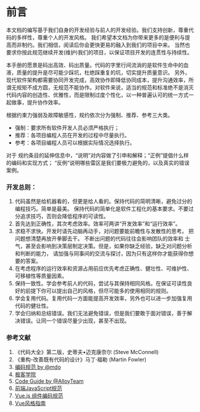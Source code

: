# 前言

本文档的编写基于我们自身的开发经验与前人的开发经验。我们支持创新，尊重代码的多样性，尊重个人的开发风格。
我们希望本文档为你带来更多的是便利与提高而非制约。我们相信，阅读后你会更快更易的融入到我们的项目中来。
当然也要求你按此规范继续开发(维护)我们的项目，以保证项目开发的连贯性与持续性。

本手册的愿景是码出高效、码出质量。代码的字里行间流淌的是软件生命中的血液，质量的提升是尽可能少踩坑，杜绝踩重复的坑，切实提升质量意识。
另外，现代软件架构都需要协同开发完成，高效协作即降低协同成本，提升沟通效率，所谓无规矩不成方圆，无规范不能协作。对软件来说，适当的规范和标准绝不是消灭代码内容的创造性、优雅性，而是限制过度个性化，以一种普遍认可的统一方式一起做事，提升协作效率。

根据约束力强弱及故障敏感性，规约依次分为强制、推荐、参考三大类。
* 强制：要求所有软件开发人员必须严格执行；
* 推荐：各项目编程人员在开发的过程中尽量执行。
* 参考：各项目编程人员可以根据实际情况选择执行。

对于 规约条目的延伸信息中，“说明”对内容做了引申和解释；“正例”提倡什么样的编码和实现方式；
“反例“说明哪些雷区是我们要极力避免的，以及真实的错误案例。

### 开发总则：

1. 代码虽然是给机器看的，但更是给人看的。保持代码的简明清晰，避免过分的编程技巧。简单是最美。
保持代码的简单化是软件工程化的基本要求。不要过分追求技巧，否则会降低程序的可读性。
2. 首先达到正确性，其次考虑效率。效率可两讲“开发效率”和“运行效率”。
3. 求稳不求快。开发时请先动脑再动手，对问题要能前瞻性与发散性的思考。 把问题想清楚再放开拳脚去干。
不断出问题的代码往往会影响团队的效率和 士气，甚至会影响到决策层制定决策。但是，如果你缺乏经验，缺乏对问题分析和判断的能力，
请加强与同事间的交流与探讨，因为只有这样你才能获得你想要的答案。
4. 在考虑程序的运行效率和资源占用前应优先考虑正确性、健壮性、可维护性、可移植性等质量因素。
5. 保持一致性。学会参考前人的代码，尝试与其保持相同风格。在保证可读性良好的前提下你可以提出自己的风格，但尽可能多的使用相同的规则。
6. 学会复用代码。复用代码一方面能提高开发效率，另外也可以进一步加强复用代码的健壮性。
7. 学会归纳和总结错误。我们无法避免错误，但是我们要敢于面对错误，善于解决错误。让同一个错误尽量少出现，甚至不出现。

### 参考文献
1. 《代码大全》第二版，史蒂夫•迈克康奈尔 (Steve McConnell)
2. 《重构-改善既有代码的设计》马丁·福勒 (Martin Fowler)
3. [编码规范 by @mdo](http://codeguide.bootcss.com/)
4. [极客学院](http://wiki.jikexueyuan.com/project/web-development/css.html)
5. [Code Guide by @AlloyTeam](http://alloyteam.github.io/CodeGuide/)
6. [前端JavaScript规范](https://yq.aliyun.com/articles/51488)
7. [Vue.js 组件编码规范](https://github.com/pablohpsilva/vuejs-component-style-guide/blob/master/README-CN.md#目录)
8. [Vue风格指南](https://cn.vuejs.org/v2/style-guide/)
